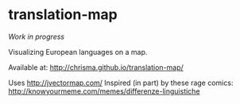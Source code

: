 translation-map
===============

*Work in progress*

Visualizing European languages on a map.

Available at: http://chrisma.github.io/translation-map/

Uses http://jvectormap.com/
Inspired (in part) by these rage comics: http://knowyourmeme.com/memes/differenze-linguistiche
